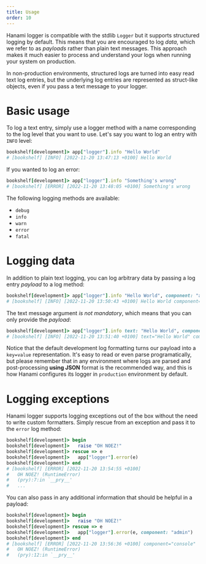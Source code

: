 ```yaml
---
title: Usage
order: 10
---
```


Hanami logger is compatible with the stdlib `Logger` but it supports structured logging by default. This means that you are encouraged to log *data*, which we refer to as *payloads* rather than plain text messages. This approach makes it much easier to process and understand your logs when running your system on production.

In non-production environments, structured logs are turned into easy read text log entries, but the underlying log entries are represented as struct-like objects, even if you pass a text message to your logger.

# Basic usage

To log a text entry, simply use a logger method with a name corresponding to the log level that you want to use. Let's say you want to log an entry with `INFO` level:

```ruby
bookshelf[development]> app["logger"].info "Hello World"
# [bookshelf] [INFO] [2022-11-20 13:47:13 +0100] Hello World
```

If you wanted to log an error:

```ruby
bookshelf[development]> app["logger"].info "Something's wrong"
# [bookshelf] [ERROR] [2022-11-20 13:48:05 +0100] Something's wrong
```

The following logging methods are available:

- `debug`
- `info`
- `warn`
- `error`
- `fatal`

# Logging data

In addition to plain text logging, you can log arbitrary data by passing a log entry *payload* to a log method:

```ruby
bookshelf[development]> app["logger"].info "Hello World", component: "admin"
# [bookshelf] [INFO] [2022-11-20 13:50:43 +0100] Hello World component="admin"
```

The text message argument *is not mandatory*, which means that you can only provide the *payload*:

```ruby
bookshelf[development]> app["logger"].info text: "Hello World", component: "admin"
# [bookshelf] [INFO] [2022-11-20 13:51:40 +0100] text="Hello World" component="admin"
```

Notice that the default development log formatting turns our payload into a `key=value` representation. It's easy to read or even parse programatically, but please remember that in any environment where logs are parsed and post-processing **using JSON** format is the recommended way, and this is how Hanami configures its logger in `production` environment by default.

# Logging exceptions

Hanami logger supports logging exceptions out of the box without the need to write custom formatters. Simply rescue from an exception and pass it to the `error` log method:

```ruby
bookshelf[development]> begin
bookshelf[development]>   raise "OH NOEZ!"
bookshelf[development]> rescue => e
bookshelf[development]>   app["logger"].error(e)
bookshelf[development]> end
# [bookshelf] [ERROR] [2022-11-20 13:54:55 +0100]
#   OH NOEZ! (RuntimeError)
#   (pry):7:in `__pry__'
#   ...
```

You can also pass in any additional information that should be helpful in a payload:

```ruby
bookshelf[development]> begin
bookshelf[development]>   raise "OH NOEZ!"
bookshelf[development]> rescue => e
bookshelf[development]>   app["logger"].error(e, component: "admin")
bookshelf[development]> end
# [bookshelf] [ERROR] [2022-11-20 13:56:36 +0100] component="console"
#   OH NOEZ! (RuntimeError)
#   (pry):12:in `__pry__'
```
